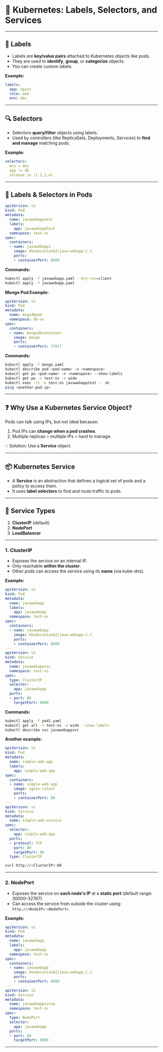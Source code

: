 # 📘 Kubernetes: Labels, Selectors, and Services

---

## 🔖 Labels

- Labels are **key/value pairs** attached to Kubernetes objects like pods.
- They are used to **identify**, **group**, or **categorize** objects.
- You can create custom labels.

**Example:**
```yaml
labels:
  app: nginx
  role: web
  env: dev
```

---

## 🔍 Selectors

- Selectors **query/filter** objects using labels.
- Used by controllers (like ReplicaSets, Deployments, Services) to **find and manage** matching pods.

**Example:**
```yaml
selectors:
  env = dev
  app != db
  release in (1.3,1.4)
```

---

## 🔄 Labels & Selectors in Pods

```yaml
apiVersion: v1
kind: Pod
metadata:
  name: javawebapptest
  labels:
    app: javawebappTest
  namespace: test-ns
spec:
  containers:
  - name: javawebapp1
    image: kkeducationb2/java-webapp:1.1
    ports:
    - containerPort: 8080
```
**Commands:**
```bash
kubectl apply -f javawebapp.yaml --dry-run=client
kubectl apply -f javawebapp.yaml
```

**Mongo Pod Example:**
```yaml
apiVersion: v1
kind: Pod
metadata:
  name: mogodbpod
  namespace: db-ns
spec:
  containers:
  - name: mongodbcontainer
    image: mongo
    ports:
    - containerPort: 27017
```

**Commands:**
```bash
kubectl apply -f mongo.yaml
kubectl describe pod <pod-name> -n <namespace>
kubectl get po <pod-name> -n <namespace> --show-labels
kubectl get po -n test-ns -o wide
kubectl exec -it -n test-ns javawebapptest -- sh
ping <another-pod-ip>
```

---

## ❓ Why Use a Kubernetes Service Object?

Pods can talk using IPs, but not ideal because:
1. Pod IPs can **change when a pod crashes**.
2. Multiple replicas = multiple IPs = hard to manage.

💡 Solution: Use a **Service** object.

---

## 📦 Kubernetes Service

- A **Service** is an abstraction that defines a logical set of pods and a policy to access them.
- It uses **label selectors** to find and route traffic to pods.

---

## 🔗 Service Types

1. **ClusterIP** (default)
2. **NodePort**
3. **LoadBalancer**

---

### 1. ClusterIP

- Exposes the service on an internal IP.
- Only reachable **within the cluster**.
- Other pods can access the service using its **name** (via kube-dns).

**Example:**
```yaml
apiVersion: v1
kind: Pod
metadata:
  name: javawebapp
  labels:
    app: javawebapp
  namespace: test-ns
spec:
  containers:
  - name: javawebapp
    image: kkeducationb2/java-webapp:1.1
    ports:
    - containerPort: 8080
---
apiVersion: v1
kind: Service
metadata:
  name: javawebappsvc
  namespace: test-ns
spec:
  type: ClusterIP
  selector:
    app: javawebapp
  ports:
  - port: 80
    targetPort: 8080
```

**Commands:**
```bash
kubectl apply -f pod1.yaml
kubectl get all -n test-ns -o wide --show-labels
kubectl describe svc javawebappsvc
```

**Another example:**
```yaml
apiVersion: v1
kind: Pod
metadata:
  name: simple-web-app
  labels:
    app: simple-web-app
spec:
  containers:
  - name: simple-web-app
    image: nginx:latest
    ports:
    - containerPort: 80
---
apiVersion: v1
kind: Service
metadata:
  name: simple-web-service
spec:
  selector:
    app: simple-web-app
  ports:
  - protocol: TCP
    port: 80
    targetPort: 80
  type: ClusterIP
```

```bash
curl http://<ClusterIP>:80
```

---

### 2. NodePort

- Exposes the service on **each node's IP** at a **static port** (default range: 30000–32767).
- Can access the service from outside the cluster using:  
  `http://<NodeIP>:<NodePort>`

**Example:**
```yaml
apiVersion: v1
kind: Pod
metadata:
  name: javawebapp
  labels:
    app: javawebapp
  namespace: test-ns
spec:
  containers:
  - name: javawebapp
    image: kkeducationb2/java-webapp:1.1
    ports:
    - containerPort: 8080
---
apiVersion: v1
kind: Service
metadata:
  name: javawebappsvcnp
  namespace: test-ns
spec:
  type: NodePort
  selector:
    app: javawebapp
  ports:
  - port: 80
    targetPort: 8080
```

---
